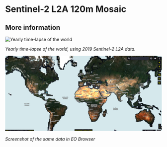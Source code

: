 # Sentinel-2 L2A 120m Mosaic

## More information

![Yearly time-lapse of the world](timelapse.gif)

*Yearly time-lapse of the world, using 2019 Sentinel-2 L2A data.*

![Screenshot of the same data in the EO Browser](image.png)

*Screenshot of the same data in EO Browser*

